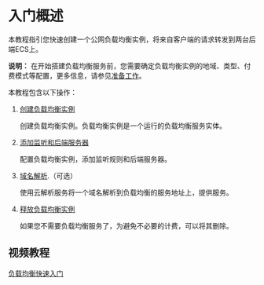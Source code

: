 # 入门概述

本教程指引您快速创建一个公网负载均衡实例，将来自客户端的请求转发到两台后端ECS上。

**说明：** 在开始搭建负载均衡服务前，您需要确定负载均衡实例的地域、类型、付费模式等配置，更多信息，请参见[准备工作](/cn.zh-CN/传统型负载均衡CLB/快速入门/准备工作.md)。

本教程包含以下操作：

1.  [创建负载均衡实例]()

    创建负载均衡实例。负载均衡实例是一个运行的负载均衡服务实体。

2.  [添加监听和后端服务器](/cn.zh-CN/传统型负载均衡CLB/快速入门/配置负载均衡实例.md)

    配置负载均衡实例，添加监听规则和后端服务器。

3.  [域名解析](/cn.zh-CN/传统型负载均衡CLB/快速入门/域名解析.md).（可选）

    使用云解析服务将一个域名解析到负载均衡的服务地址上，提供服务。

4.  [释放负载均衡实例](/cn.zh-CN/传统型负载均衡CLB/快速入门/释放负载均衡实例.md)

    如果您不需要负载均衡服务了，为避免不必要的计费，可以将其删除。


## 视频教程

[负载均衡快速入门](/cn.zh-CN/教程专区/负载均衡快速入门.md)

